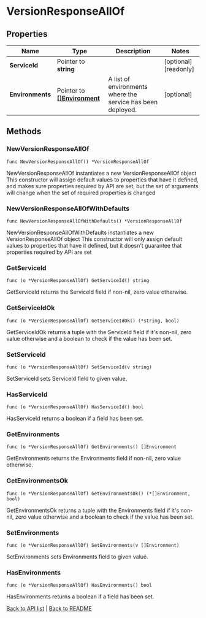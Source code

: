 # VersionResponseAllOf

## Properties

Name | Type | Description | Notes
------------ | ------------- | ------------- | -------------
**ServiceId** | Pointer to **string** |  | [optional] [readonly] 
**Environments** | Pointer to [**[]Environment**](Environment.md) | A list of environments where the service has been deployed. | [optional] 

## Methods

### NewVersionResponseAllOf

`func NewVersionResponseAllOf() *VersionResponseAllOf`

NewVersionResponseAllOf instantiates a new VersionResponseAllOf object
This constructor will assign default values to properties that have it defined,
and makes sure properties required by API are set, but the set of arguments
will change when the set of required properties is changed

### NewVersionResponseAllOfWithDefaults

`func NewVersionResponseAllOfWithDefaults() *VersionResponseAllOf`

NewVersionResponseAllOfWithDefaults instantiates a new VersionResponseAllOf object
This constructor will only assign default values to properties that have it defined,
but it doesn't guarantee that properties required by API are set

### GetServiceId

`func (o *VersionResponseAllOf) GetServiceId() string`

GetServiceId returns the ServiceId field if non-nil, zero value otherwise.

### GetServiceIdOk

`func (o *VersionResponseAllOf) GetServiceIdOk() (*string, bool)`

GetServiceIdOk returns a tuple with the ServiceId field if it's non-nil, zero value otherwise
and a boolean to check if the value has been set.

### SetServiceId

`func (o *VersionResponseAllOf) SetServiceId(v string)`

SetServiceId sets ServiceId field to given value.

### HasServiceId

`func (o *VersionResponseAllOf) HasServiceId() bool`

HasServiceId returns a boolean if a field has been set.

### GetEnvironments

`func (o *VersionResponseAllOf) GetEnvironments() []Environment`

GetEnvironments returns the Environments field if non-nil, zero value otherwise.

### GetEnvironmentsOk

`func (o *VersionResponseAllOf) GetEnvironmentsOk() (*[]Environment, bool)`

GetEnvironmentsOk returns a tuple with the Environments field if it's non-nil, zero value otherwise
and a boolean to check if the value has been set.

### SetEnvironments

`func (o *VersionResponseAllOf) SetEnvironments(v []Environment)`

SetEnvironments sets Environments field to given value.

### HasEnvironments

`func (o *VersionResponseAllOf) HasEnvironments() bool`

HasEnvironments returns a boolean if a field has been set.


[Back to API list](../README.md#documentation-for-api-endpoints) | [Back to README](../README.md)


